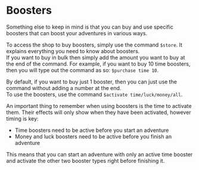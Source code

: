 # Boosters

Something else to keep in mind is that you can buy and use specific boosters that can boost your adventures in various ways.

To access the shop to buy boosters, simply use the command `$store`. It explains everything you need to know about boosters.  
If you want to buy in bulk then simply add the amount you want to buy at the end of the command. For example, if you want to buy 10 time boosters, then you will type out the command as so: `$purchase time 10`.

By default, if you want to buy just 1 booster, then you can just use the command without adding a number at the end.  
To use the boosters, use the command `$activate time/luck/money/all`.

An important thing to remember when using boosters is the time to activate them. Their effects will only show when they have been activated, however timing is key:

- Time boosters need to be active before you start an adventure
- Money and luck boosters need to be active before you finish an adventure

This means that you can start an adventure with only an active time booster and activate the other two booster types right before finishing it.
